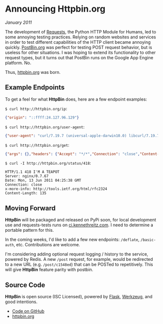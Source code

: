 # Announcing Httpbin.org
*January 2011*

The development of [Requests](https://python-requests.org/), the Python HTTP Module for Humans, led to some annoying testing practices. Relying on random websites and services in order to test different capabilities of the HTTP client became annoying quickly. [PostBin.org](http://postbin.org/) was perfect for testing POST request behavior, but is useless for other situations. I was hoping to extend its functionality to other request types, but it turns out that PostBin runs on the Google App Engine platform. No.

Thus, [httpbin.org](http://httpbin.org/) was born.

## Example Endpoints

To get a feel for what **HttpBin** does, here are a few endpoint examples:

`$ curl http://httpbin.org/ip`:

```json
{"origin": "::ffff:24.127.96.129"}
```

`$ curl http://httpbin.org/user-agent`:

```json
{"user-agent": "curl/7.19.7 (universal-apple-darwin10.0) libcurl/7.19.7 OpenSSL/0.9.8l zlib/1.2.3"}
```

`$ curl http://httpbin.org/get`:

```json
{"args": {},"headers": {"Accept": "*/*","Connection": "close","Content-Length": "","Content-Type": "","Host": "httpbin.org","User-Agent": "curl/7.19.7 (universal-apple-darwin10.0) libcurl/7.19.7 OpenSSL/0.9.8l zlib/1.2.3","X-Forwarded-For": "::ffff:24.127.96.129","X-Forwarded-Protocol": ""},"origin": "::ffff:24.127.96.129","url": "http://httpbin.org/get"}
```

`$ curl -I http://httpbin.org/status/418`:

```
HTTP/1.1 418 I'M A TEAPOT
Server: nginx/0.7.67
Date: Mon, 13 Jun 2011 04:25:38 GMT
Connection: close
x-more-info: http://tools.ietf.org/html/rfc2324
Content-Length: 135
```

## Moving Forward

**HttpBin** will be packaged and released on PyPi soon, for local development use and requests-tests runs on [ci.kennethreitz.com](http://ci.kennethreitz.com/). I need to determine a portable pattern for this.

In the coming weeks, I'd like to add a few new endpoints: `/deflate`, `/basic-auth`, etc. Contributions are welcome.

I'm considering adding optional request logging / history to the service, powered by Redis. A new `/post` request, for example, would be redirected to a new URL (e.g. `/post/c1548ed`) that can be POSTed to repetitively. This will give **HttpBin** feature parity with postbin.

## Source Code

**HttpBin** is open source (ISC Licensed), powered by [Flask](http://flask.pocoo.org/), [Werkzeug](http://werkzeug.pocoo.org/), and good intentions.

* [Code on GitHub](https://github.com/kennethreitz/httpbin)
* [httpbin.org](http://httpbin.org/)